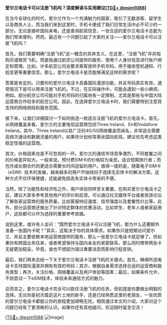 **爱尔兰电话卡可以注册飞机吗？深度解读与实用建议[[TG💪+ @esim1088](https://t.me/s/esim1088)]**

在当今全球化的时代，爱尔兰作为一个充满魅力的国家，吸引了无数游客、留学生以及商务人士。而当我们来到这里时，手机卡便成了我们日常生活中必不可少的一部分。无论是接听国际来电，还是查询航班信息，一张合适的爱尔兰电话卡总能为我们带来便利。然而，最近有一个问题引起了大家的关注——爱尔兰电话卡可以注册飞机吗？

首先，我们需要明确“注册飞机”这一概念的具体含义。在这里，“注册飞机”并非指购买或租赁飞机，而是指通过航空公司提供的服务，使用个人身份信息进行账户绑定和管理。比如，许多航空公司会要求乘客提供手机号码，用于接收登机通知、行程变更等重要信息。那么，爱尔兰电话卡是否能够满足这样的需求呢？

答案是肯定的。只要你的爱尔兰电话卡具备国际漫游功能，并且号码真实有效，通常情况下是可以用来注册飞机的。不过，在实际操作中，可能会遇到一些小麻烦。例如，部分航空公司可能对手机号码的归属地有一定限制，尤其是那些与中国大陆运营商合作较多的航空公司。因此，在选择爱尔兰电话卡时，我们需要特别注意其支持的网络频段和服务范围。

接下来，让我们详细探讨一下如何挑选一款适合注册飞机的爱尔兰电话卡。首先，从网络覆盖来看，爱尔兰的主要电信运营商包括Three Ireland、Eir和Vodafone Ireland。其中，Three Ireland以其广泛的4G/5G网络覆盖而闻名，非常适合需要高频次通话和数据流量的用户。如果你计划经常乘坐国际航班，建议优先考虑这类稳定性强的运营商。

其次，价格因素也是不可忽视的一环。爱尔兰的通信市场竞争激烈，不同套餐之间的价格差异较大。一般来说，预付费SIM卡的价格较为亲民，适合短期旅行者；而包月或长期合约则更适合需要长时间逗留的用户。值得一提的是，随着电子SIM卡（eSIM）技术的发展，越来越多的用户开始倾向于选择无实体卡的解决方案。这种方式不仅环保便捷，还能避免因丢失实体卡带来的不便。

当然，除了功能性和经济性之外，用户体验同样至关重要。在购买爱尔兰电话卡之前，建议大家多参考其他用户的评价和反馈。可以通过社交媒体平台或者旅游论坛了解各家运营商的服务质量，比如客服响应速度、信号强度以及套餐性价比等。此外，部分运营商还推出了针对特定群体的优惠活动，比如学生、老年人或者家庭用户，这些都可以作为选择的重要参考依据。

说到这里，或许有人会问：“既然爱尔兰电话卡可以注册飞机，那为什么还要额外准备一张国内卡呢？”其实，这取决于你的具体需求。如果你只是短期访问爱尔兰，并且主要依赖本地运营商提供的服务，那么一张爱尔兰电话卡就足够了。但如果你有跨国业务往来，或者希望保持与国内亲友的紧密联系，那么同时携带两张卡无疑更加稳妥。毕竟，谁也不想因为错过重要消息而影响行程安排。

最后，我们再来总结一下关于爱尔兰电话卡注册飞机的关键点。首先，确保所选电话卡支持国际漫游并拥有有效的号码；其次，根据自身需求选择合适的运营商和服务类型；再次，关注价格、网络覆盖以及用户体验等因素；最后，如果条件允许，不妨尝试一下eSIM技术，体验未来通信方式的魅力。

总而言之，爱尔兰电话卡完全可以胜任注册飞机的任务，但前提是你要做出明智的选择。无论你是初次踏足这片土地的新手，还是已经熟悉这里的老朋友，一张优质的爱尔兰电话卡都能让你的旅程更加顺畅无忧。相信通过本文的介绍，大家对这个问题已经有了更清晰的认识。如果你还有其他疑问，欢迎随时留言交流！

[[TG💪+ @esim1088](https://t.me/s/esim1088) ![Image](https://i.postimg.cc/4NQfJmqS/Snipaste-2025-05-13-00-14-12.png)]